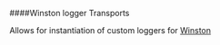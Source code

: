 ####Winston logger Transports

Allows for instantiation of custom loggers for [Winston](https://github.com/flatiron/winston)
